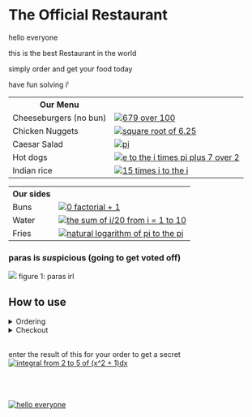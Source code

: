 
# The Official Restaurant
hello everyone

this is the best Restaurant in the world

simply order and get your food today

have fun solving iⁱ
<table>
  <th>Our Menu</th>
  <tr><td>Cheeseburgers (no bun)</td><td><a href="https://www.codecogs.com/eqnedit.php?latex=\LARGE&space;\$&space;\frac{679}{100}" target="_blank"><img src="https://latex.codecogs.com/svg.latex?\LARGE&space;\$&space;\frac{679}{100}" title="679 over 100" /></a></td></tr>
  <tr><td>Chicken Nuggets</td><td><a href="https://www.codecogs.com/eqnedit.php?latex=\LARGE&space;\$\sqrt{6.25}" target="_blank"><img src="https://latex.codecogs.com/svg.latex?\LARGE&space;\$\sqrt{6.25}" title="square root of 6.25" /></a></td></tr>
  <tr><td>Caesar Salad</td><td><a href="https://www.codecogs.com/eqnedit.php?latex=\LARGE&space;\$\pi" target="_blank"><img src="https://latex.codecogs.com/svg.latex?\LARGE&space;\$\pi" title="pi" /></a></td></tr>
  <tr><td>Hot dogs</td><td><a href="https://www.codecogs.com/eqnedit.php?latex=\LARGE&space;\$e^{i\pi}&plus;\frac{7}{2}" target="_blank"><img src="https://latex.codecogs.com/svg.latex?\LARGE&space;\$e^{i\pi}&plus;\frac{7}{2}" title="e to the i times pi plus 7 over 2" /></a></td></tr>
  <tr><td>Indian rice</td><td><a href="https://www.codecogs.com/eqnedit.php?latex=\LARGE&space;\$15&space;\cdot&space;i^{i}" target="_blank"><img src="https://latex.codecogs.com/svg.latex?\LARGE&space;\$15&space;\cdot&space;i^{i}" title="15 times i to the i" /></a></td>
</table>

<table>
  <th>Our sides</th>
  <tr><td>Buns</td><td><a href="https://www.codecogs.com/eqnedit.php?latex=\LARGE&space;\$0!&space;&plus;&space;1" target="_blank"><img src="https://latex.codecogs.com/svg.latex?\LARGE&space;\$0!&space;&plus;&space;1" title="0 factorial + 1" /></a></td>
  <tr><td>Water</td><td><a href="https://www.codecogs.com/eqnedit.php?latex=\LARGE&space;\$\sum_{i=1}^{10}\frac{i}{20}" target="_blank"><img src="https://latex.codecogs.com/svg.latex?\LARGE&space;\$\sum_{i=1}^{10}\frac{i}{20}" title="the sum of i/20 from i = 1 to 10" /></a>
  <tr><td>Fries</td><td><a href="https://www.codecogs.com/eqnedit.php?latex=\LARGE&space;\$ln(\pi^{\pi})" target="_blank"><img src="https://latex.codecogs.com/svg.latex?\LARGE&space;\$ln(\pi^{\pi})" title="natural logarithm of pi to the pi" /></a></td>
</table>

### paras is ***sus***picious (going to get voted off)
![](sus.png)
figure 1: paras irl

## How to use
<details><summary>Ordering</summary>
  The program will present the menu and ask for input, respond with the name of the item you want. <br />
  Once you have finished ordering, say "done"
</details>
<details><summary>Checkout</summary>
  You will be given a receipt, which will show the true price of your orders.
</details>
<br>

enter the result of this for your order to get a secret
<a href="https://www.codecogs.com/eqnedit.php?latex=\LARGE&space;\int_{2}^{5}(x^{2}&plus;1)dx" target="_blank"><img src="https://latex.codecogs.com/svg.latex?\LARGE&space;\int_{2}^{5}(x^{2}&plus;1)dx" title="integral from 2 to 5 of (x^2 + 1)dx" /></a>
<!-- nice 42-->
</br>
</br>
</br>
<a href="https://www.codecogs.com/eqnedit.php?latex=\LARGE&space;hello\cdot&space;everyone" target="_blank"><img src="https://latex.codecogs.com/svg.latex?\LARGE&space;hello\cdot&space;everyone" title="hello everyone" /></a>
<img>